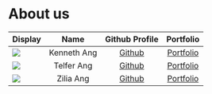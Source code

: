 # About us

Display |    Name     | Github Profile | Portfolio 
--------|:-----------:|:--------------:|:---------:
![](https://via.placeholder.com/100.png?text=Photo) | Kenneth Ang | [Github](https://github.com/Chinorea) | [Portfolio](docs/team/chinorea.md)
![](https://via.placeholder.com/100.png?text=Photo) | Telfer Ang | [Github](https://github.com/telferang) | [Portfolio](docs/team/telferang.md)
![](https://via.placeholder.com/100.png?text=Photo) | Zilia Ang | [Github](https://github.com/ZiliaAJY) | [Portfolio](docs/team/ziliaajy.md)
